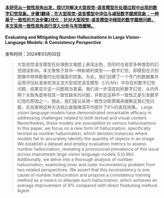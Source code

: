 #### [本研究从一致性视角出发，探讨并解决大型视觉-语言模型在处理过程中出现的数字幻觉现象。步骤1翻译：在大型视觉-语言模型中评估与减轻数字臆想现象：一种基于一致性的方法步骤2优化：针对大型视觉-语言模型中频现的数字臆想问题，本文采用一致性视角进行深入分析与有效缓解。](https://arxiv.org/abs/2403.01373)
#### Evaluating and Mitigating Number Hallucinations in Large Vision-Language Models: A Consistency Perspective
发布时间：2024年03月02日
> 大型视觉语言模型在处理图文难题上表现出色，但同时也易受多种类型的幻觉错误影响。本文聚焦于其中一种新颖的类型——数字幻觉，即模型在识别图像中物体数量时出现偏差的现象。为此，我们创建了一个专门的数据集并运用评估标准来检测主流大型视觉语言模型（LVLMs）中存在的数字幻觉问题，结果显示这一问题相当普遍。我们进一步深度剖析数字幻觉，从内外两个关联角度审视其一致性缺失的问题，并断定这种不一致性正是引发数字幻觉的原因之一。据此，我们提议采用一致性训练策略来缓解这类幻觉问题，实验表明这种方法相比直接微调平均提升了8\%的表现效果。
> Large vision language models have demonstrated remarkable efficacy in addressing challenges related to both textual and visual content. Nevertheless, these models are susceptible to various hallucinations. In this paper, we focus on a new form of hallucination, specifically termed as number hallucination, which denotes instances where models fail to accurately identify the quantity of objects in an image. We establish a dataset and employ evaluation metrics to assess number hallucination, revealing a pronounced prevalence of this issue across mainstream large vision language models (LVLMs). Additionally, we delve into a thorough analysis of number hallucination, examining inner and outer inconsistency problem from two related perspectives. We assert that this inconsistency is one cause of number hallucination and propose a consistency training method as a means to alleviate such hallucination, which achieves an average improvement of 8\% compared with direct finetuning method.
Agent
